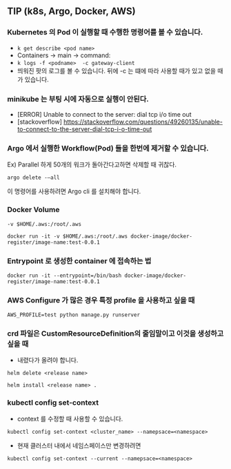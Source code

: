 ## TIP (k8s, Argo, Docker, AWS)

### Kubernetes 의 Pod 이 실행할 때 수행한 명령어를 볼 수 있습니다.
- ```k get describe <pod name>```
- Containers -> main -> command:
- ```k logs -f <podname>  -c gateway-client ```
- 띄워진 팟의 로그를 볼 수 있습니다. 뒤에 -c 는 떄에 따라 사용할 때가 있고 없을 때가 있습니다. 


### minikube 는 부팅 시에 자동으로 실행이 안된다.
- [ERROR] Unable to connect to the server: dial tcp i/o time out
- [stackoverflow] https://stackoverflow.com/questions/49260135/unable-to-connect-to-the-server-dial-tcp-i-o-time-out


### Argo 에서 실행한 Workflow(Pod) 들을 한번에 제거할 수 있습니다.
Ex) Parallel 하게 50개의 워크가 돌아간다고하면 삭제할 때 귀찮다.

```argo delete -—all```

이 명령어를 사용하려면 Argo cli 를 설치해야 합니다.

### Docker Volume

```-v $HOME/.aws:/root/.aws``` 

```docker run -it -v $HOME/.aws:/root/.aws docker-image/docker-register/image-name:test-0.0.1``` 

### Entrypoint 로 생성한 container 에 접속하는 법

```docker run -it --entrypoint=/bin/bash docker-image/docker-register/image-name:test-0.0.1``` 

### AWS Configure 가 많은 경우 특정 profile 을 사용하고 싶을 때 

```AWS_PROFILE=test python manage.py runserver```

### crd 파일은 CustomResourceDefinition의 줄임말이고 이것을 생성하고 싶을 때

- 내렸다가 올려야 합니다.

```helm delete <release name>```

```helm install <release name> . ```

### kubectl config set-context

- context 를 수정할 때 사용할 수 있습니다.

```kubectl config set-context <cluster_name> --namepsace=<namespace>```

- 현재 클러스터 내에서 네임스페이스만 변경하려면

```kubectl config set-context --current --namepsace=<namespace>```

